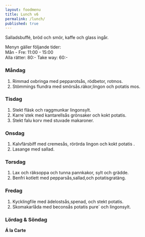 ```yaml
---
layout: foodmenu
title: Lunch v6
permalink: /lunch/
published: true
---
```

Salladsbuffé, bröd och smör, kaffe och glass ingår.

Menyn gäller följande tider:  
Mån - Fre: 11:00 - 15:00  
Alla rätter: 80:- Take way: 60:-

### Måndag

1. Rimmad oxbringa med pepparotsås, rödbetor, rotmos.
2. Stömmings flundra med smörsås.räkor,lingon och potatis mos.

### Tisdag

1. Stekt fläsk och raggmunkar lingonsylt.
2. Karre´stek med kantarellsås grönsaker och kokt potatis.
3. Stekt falu korv med stuvade makaroner.

### Onsdag

1. Kalvfärsbiff med cremesås, rörörda lingon och kokt potatis .
2. Lasange med sallad.

### Torsdag

1. Lax och räksoppa och tunna pannkakor, sylt och grädde.
2. Benfri kotlett med pepparsås,sallad,och potatisgratäng.

### Fredag

1. Kycklingfile med ädelostsås,spenad, och stekt potatis.
2. Skomakarlåda med beconsås potatis pure´ och lingonsylt.


### Lördag & Söndag

**Á la Carte**
